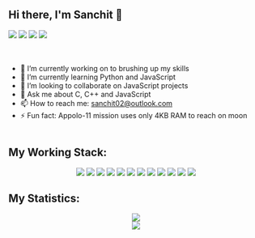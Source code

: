 ## Hi there, I'm Sanchit 👋


<div>
    <img src="https://komarev.com/ghpvc/?username=sanchitbajaj02&color=blue&logo=flat-square">
    <img src="https://img.shields.io/badge/sanchitbajaj02-blue?style=flat-square&logo=Linkedin&logoColor=white&link=https:https://www.linkedin.com/in/sanchit-bajaj-123826194/">
    <img src="https://img.shields.io/badge/sbajaj_02-black?style=flat-square&logo=Instagram&logoColor=pink&link=https:https:https:/www.instagram.com/sbajaj_02/">
    <img src="https://img.shields.io/badge/sanchitbajaj02-black?style=flat-square&logo=Twitter&logoColor=blue&link=https:https:https://twitter.com/sanchitbajaj02">
</div>
<br></br>

- 🔭 I’m currently working on to brushing up my skills
- 🌱 I’m currently learning Python and JavaScript
- 👯 I’m looking to collaborate on JavaScript projects
- 💬 Ask me about C, C++ and JavaScript
- 📫 How to reach me: <a href="mailto:sanchit02@outlook.com">sanchit02@outlook.com</a>
- ⚡ Fun fact: Appolo-11 mission uses only 4KB RAM to reach on moon
<br></br>

## My Working Stack:
<div align="center">
    <img src="https://img.shields.io/badge/-C++-2D0063?&style=flat-square&logo=c%2B%2B&logoColor=white" />
    <img src="https://img.shields.io/badge/-C-00599C?&style=flat-square&logo=c%2B%2B&logoColor=white" />
    <img src="https://img.shields.io/badge/-Java-007396?style=flat-square&logo=java" />
    <img src="https://img.shields.io/badge/-Python-1E415D?style=flat-square&logo=python" />
    <img src="https://img.shields.io/badge/-HTML-F1662B?&style=flat-square&logo=html5&logoColor=white"/>
    <img src="https://img.shields.io/badge/-CSS-146DAF?&style=flat-square&logo=css3&logoColor=white"/>
    <img src="https://img.shields.io/badge/-JavaScript-F7DF1E?style=flat-square&logo=javascript&logoColor=222222" />
    <img src="https://img.shields.io/badge/-React-000000?style=flat-square&logo=react&logoColor=03AABF" />
    <img src="https://img.shields.io/badge/-Node.js-339933?&style=flat-square&logo=node.js&logoColor=white"/>
    <img src="https://img.shields.io/badge/-MySQL-4479A1?style=flat-square&logo=mysql&logoColor=white" />
    <img src="https://img.shields.io/badge/-MongoDB-47A248?style=flat-square&logo=mongodb&logoColor=white" />
    <img src="https://img.shields.io/badge/-git-F05033?&style=flat-square&logo=git&logoColor=white"/>
</div>


## My Statistics:
<p align="center">
    <img src="https://github-readme-stats.vercel.app/api?username=sanchitbajaj02&show_icons=true&title_color=08fdd8&icon_color=bb2acf&text_color=ffffff&bg_color=0a192f&count_private=true"/><br>
    <img src="https://github-readme-stats.vercel.app/api/top-langs/?username=sanchitbajaj02&show_icons=true&title_color=08fdd8&icon_color=bb2acf&text_color=ffffff&bg_color=0a192f&count_private=true"/>
</p>
<!-- - 🤔 I’m looking for help with  -->

